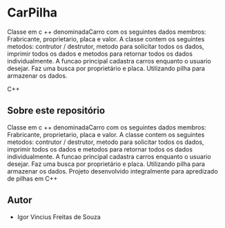 

# CarPilha
Classe em c ++ denominadaCarro com os seguintes dados membros: Frabricante, proprietario, placa e valor. A classe contem os seguintes metodos: contrutor / destrutor, metodo para solicitar todos os dados, imprimir todos os dados e metodos para retornar todos os dados individualmente.  A funcao principal cadastra carros enquanto o usuario desejar. Faz uma busca por proprietário e placa.  Utilizando pilha para armazenar os dados.


C++
## Sobre este repositório

Classe em c ++ denominadaCarro com os seguintes dados membros: Frabricante, proprietario, placa e valor. A classe contem os seguintes metodos: contrutor / destrutor, metodo para solicitar todos os dados, imprimir todos os dados e metodos para retornar todos os dados individualmente.  A funcao principal cadastra carros enquanto o usuario desejar. Faz uma busca por proprietário e placa.  Utilizando pilha para armazenar os dados. Projeto desenvolvido integralmente para apredizado de pilhas em C++

## Autor

* Igor Vincius Freitas de Souza
